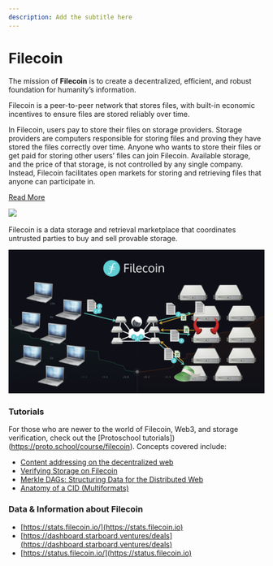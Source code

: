 ```yaml
---
description: Add the subtitle here
---
```


# Filecoin

The mission of **Filecoin** is to create a decentralized, efficient, and robust foundation for humanity’s information.

Filecoin is a peer-to-peer network that stores files, with built-in economic incentives to ensure files are stored reliably over time.

In Filecoin, users pay to store their files on storage providers. Storage providers are computers responsible for storing files and proving they have stored the files correctly over time. Anyone who wants to store their files or get paid for storing other users’ files can join Filecoin. Available storage, and the price of that storage, is not controlled by any single company. Instead, Filecoin facilitates open markets for storing and retrieving files that anyone can participate in.

[Read More](https://docs.filecoin.io/about-filecoin/what-is-filecoin/#for-users)

![](https://lh4.googleusercontent.com/OX3\_r64M0C6jSJantF8W3Xovw8lywU6njHSygtJNxfIpCG1523NZQj2O9WSapLqhOLJIvOc\_V6yGPIL7qELLeCSGHFpwtjTVNFsDC9fx30vH7rMnRTiRhYbq8MrXQtEWBlm0Rj4724Js)

Filecoin is a data storage and retrieval marketplace that coordinates untrusted parties to buy and sell provable storage.

![](<../../.gitbook/assets/image (1).png>)

### Tutorials
For those who are newer to the world of Filecoin, Web3, and storage verification, check out the [Protoschool tutorials])(https://proto.school/course/filecoin). Concepts covered include:

* [Content addressing on the decentralized web](https://proto.school/content-addressing)
* [Verifying Storage on Filecoin](https://proto.school/verifying-storage-on-filecoin)
* [Merkle DAGs: Structuring Data for the Distributed Web](https://proto.school/merkle-dags)
* [Anatomy of a CID (Multiformats)](https://proto.school/anatomy-of-a-cid)

### Data & Information about Filecoin

* [https://stats.filecoin.io/](https://stats.filecoin.io)
* [https://dashboard.starboard.ventures/deals](https://dashboard.starboard.ventures/deals)
* [https://status.filecoin.io/](https://status.filecoin.io)
